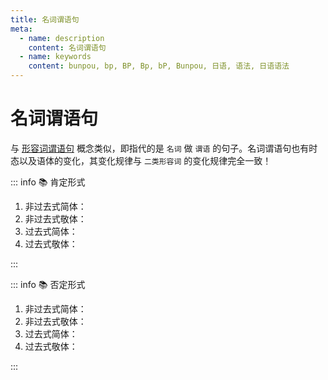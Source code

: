 ```yaml
---
title: 名词谓语句
meta:
  - name: description
    content: 名词谓语句
  - name: keywords
    content: bunpou, bp, BP, Bp, bP, Bunpou, 日语, 语法, 日语语法
---
```


# 名词谓语句

与 [形容词谓语句](./term-1-4-1.md) 概念类似，即指代的是 `名词` 做 `谓语` 的句子。名词谓语句也有时态以及语体的变化，其变化规律与 `二类形容词` 的变化规律完全一致！

<grammer-content sentence="名词谓语句的接续形式为：**主语 + 名词(谓语)**" />

<grammer-content sentence="以 [私/わたし]は[学生/がくせい]です。 为例：" />

::: info :books: 肯定形式

1. 非过去式简体：<grammer-content sentence="[私/わたし]は[学生/がくせい]**だ**。" />
2. 非过去式敬体：<grammer-content sentence="[私/わたし]は[学生/がくせい]**です**。" />
3. 过去式简体：<grammer-content sentence="[私/わたし]は[学生/がくせい]**だった**。" />
4. 过去式敬体：<grammer-content sentence="[私/わたし]は[学生/がくせい]**でした**。" />

:::

::: info :books: 否定形式

1. 非过去式简体：<grammer-content sentence="[私/わたし]は[学生/がくせい]**ではない**。" />
2. 非过去式敬体：<grammer-content sentence="[私/わたし]は[学生/がくせい]**ではないです**。" />
3. 过去式简体：<grammer-content sentence="[私/わたし]は[学生/がくせい]**ではなかった**。" />
4. 过去式敬体：<grammer-content sentence="[私/わたし]は[学生/がくせい]**ではなかったです**。" />

:::
